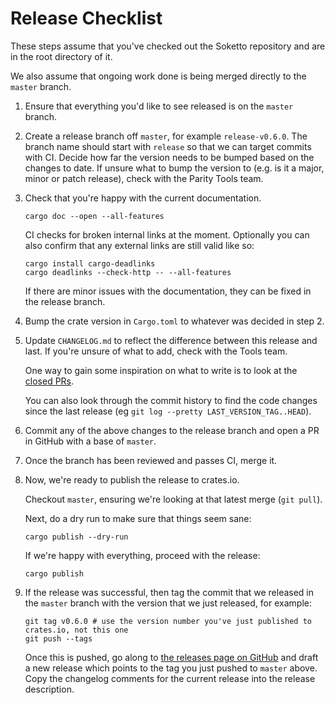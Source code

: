 # Release Checklist

These steps assume that you've checked out the Soketto repository and are in the root directory of it.

We also assume that ongoing work done is being merged directly to the `master` branch.

1.  Ensure that everything you'd like to see released is on the `master` branch.

2.  Create a release branch off `master`, for example `release-v0.6.0`. The branch name should start with `release`
    so that we can target commits with CI. Decide how far the version needs to be bumped based on the changes to date.
    If unsure what to bump the version to (e.g. is it a major, minor or patch release), check with the Parity Tools team.

3.  Check that you're happy with the current documentation.

    ```
    cargo doc --open --all-features
    ```

    CI checks for broken internal links at the moment. Optionally you can also confirm that any external links
    are still valid like so:

    ```
    cargo install cargo-deadlinks
    cargo deadlinks --check-http -- --all-features
    ```

    If there are minor issues with the documentation, they can be fixed in the release branch.

4.  Bump the crate version in `Cargo.toml` to whatever was decided in step 2.

5.  Update `CHANGELOG.md` to reflect the difference between this release and last. If you're unsure of
    what to add, check with the Tools team.

    One way to gain some inspiration on what to write is to look at the [closed PRs](https://github.com/paritytech/soketto/pulls?q=is%3Apr+is%3Aclosed).

    You can also look through the commit history to find the code changes since the last release (eg `git log --pretty LAST_VERSION_TAG..HEAD`).

6.  Commit any of the above changes to the release branch and open a PR in GitHub with a base of `master`.

7.  Once the branch has been reviewed and passes CI, merge it.

8.  Now, we're ready to publish the release to crates.io.

    Checkout `master`, ensuring we're looking at that latest merge (`git pull`).

    Next, do a dry run to make sure that things seem sane:
    ```
    cargo publish --dry-run
    ```

    If we're happy with everything, proceed with the release:
    ```
    cargo publish
    ```

9.  If the release was successful, then tag the commit that we released in the `master` branch with the
    version that we just released, for example:

    ```
    git tag v0.6.0 # use the version number you've just published to crates.io, not this one
    git push --tags
    ```

    Once this is pushed, go along to [the releases page on GitHub](https://github.com/paritytech/soketto/releases)
    and draft a new release which points to the tag you just pushed to `master` above. Copy the changelog comments
    for the current release into the release description.


